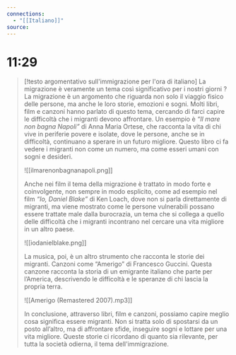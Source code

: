 ```yaml
---
connections:
  - "[[Italiano]]"
source:
---
```

# 11:29
>[!testo argomentativo sull'immigrazione per l'ora di italiano]
>La migrazione è veramente un tema così significativo per i nostri giorni ?
>La migrazione è un argomento che riguarda non solo il viaggio fisico delle persone, ma anche le loro storie, emozioni e sogni. Molti libri, film e canzoni hanno parlato di questo tema, cercando di farci capire le difficoltà che i migranti devono affrontare. Un esempio è _“Il mare non bagna Napoli”_ di Anna Maria Ortese, che racconta la vita di chi vive in periferie povere e isolate, dove le persone, anche se in difficoltà, continuano a sperare in un futuro migliore. Questo libro ci fa vedere i migranti non come un numero, ma come esseri umani con sogni e desideri.
>
>![[ilmarenonbagnanapoli.png]]
>
>Anche nei film il tema della migrazione è trattato in modo forte e coinvolgente, non sempre in modo esplicito, come ad esempio nel film _“Io, Daniel Blake”_ di Ken Loach, dove non si parla direttamente di migranti, ma viene mostrato come le persone vulnerabili possano essere trattate male dalla burocrazia, un tema che si collega a quello delle difficoltà che i migranti incontrano nel cercare una vita migliore in un altro paese.
>
>![[iodanielblake.png]]
>
>La musica, poi, è un altro strumento che racconta le storie dei migranti. Canzoni come “Amerigo” di Francesco Guccini. Questa canzone racconta la storia di un emigrante italiano che parte per l’America, descrivendo le difficoltà e le speranze di chi lascia la propria terra.
>
>![[Amerigo (Remastered 2007).mp3]]
>
>In conclusione, attraverso libri, film e canzoni, possiamo capire meglio cosa significa essere migranti. Non si tratta solo di spostarsi da un posto all’altro, ma di affrontare sfide, inseguire sogni e lottare per una vita migliore. Queste storie ci ricordano di quanto sia rilevante, per tutta la società odierna, il tema dell'immigrazione.